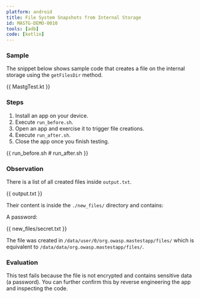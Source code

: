 ```yaml
---
platform: android
title: File System Snapshots from Internal Storage
id: MASTG-DEMO-0010
tools: [adb]
code: [kotlin]
---
```


### Sample

The snippet below shows sample code that creates a file on the internal storage using the `getFilesDir` method.

{{ MastgTest.kt }}

### Steps

1. Install an app on your device.
2. Execute `run_before.sh`.
3. Open an app and exercise it to trigger file creations.
4. Execute `run_after.sh`.
5. Close the app once you finish testing.

{{ run_before.sh # run_after.sh }}

### Observation

There is a list of all created files inside `output.txt`.

{{ output.txt }}

Their content is inside the `./new_files/` directory and contains:

A password:

{{ new_files/secret.txt }}

The file was created in `/data/user/0/org.owasp.mastestapp/files/` which is equivalent to `/data/data/org.owasp.mastestapp/files/`.

### Evaluation

This test fails because the file is not encrypted and contains sensitive data (a password). You can further confirm this by reverse engineering the app and inspecting the code.
